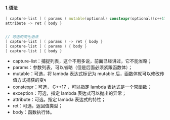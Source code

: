 #### 1.语法
```C++
[ capture-list ] ( params ) mutable(optional) constexpr(optional)(c++17) exception
attribute -> ret { body }


// 可选的简化语法
[ capture-list ] ( params ) -> ret { body } 
[ capture-list ] ( params ) { body } 
[ capture-list ] { body }
```
* capture-list：捕捉列表，这个不⽤多说，前⾯已经讲过，它不能省略；
* params：参数列表，可以省略（但是后⾯必须紧跟函数体）；
* mutable：可选，将 lambda 表达式标记为 mutable 后，函数体就可以修改传值⽅式捕获的变ᰁ
* constexpr：可选， C++17 ，可以指定 lambda 表达式是⼀个常函数；
* exception：可选，指定 lambda 表达式可以抛出的异常；
* attribute：可选，指定 lambda 表达式的特性；
* ret：可选，返回值类型；
* body：函数执⾏体。